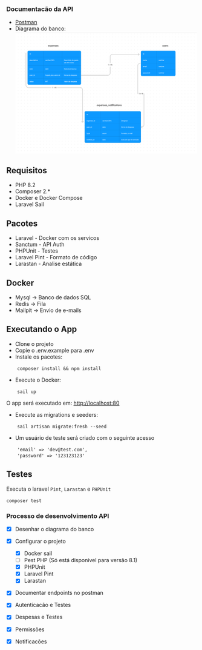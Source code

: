 ### Documentacão da API

- [Postman](https://www.postman.com/research-geologist-98703909/workspace/apis/collection/34267895-8a809235-0ce2-460f-a53b-e16e53935b51?action=share&creator=34267895)
- Diagrama do banco:
  ![Diagrama do banco](../images/database.png)

## Requisitos

- PHP 8.2
- Composer 2.*
- Docker e Docker Compose
- Laravel Sail

## Pacotes

- Laravel - Docker com os servicos
- Sanctum - API Auth
- PHPUnit - Testes
- Laravel Pint - Formato de código
- Larastan - Analise estática

## Docker

- Mysql -> Banco de dados SQL
- Redis -> Fila
- Mailpit -> Envio de e-mails

## Executando o App

- Clone o projeto
- Copie o .env.example para .env
- Instale os pacotes:

```
    composer install && npm install
```

- Execute o Docker:

```
    sail up
```

O app será executado em: [http://localhost:80](http://localhost:80)

- Execute as migrations e seeders:

```
    sail artisan migrate:fresh --seed
```

- Um usuário de teste será criado com o seguinte acesso

```
    'email' => 'dev@test.com',
    'password' => '123123123'
```

## Testes

Executa o laravel `Pint`, `Larastan` e `PHPUnit`

```shell
composer test
```

### Processo de desenvolvimento API

- [x] Desenhar o diagrama do banco
- [x] Configurar o projeto
    - [x] Docker sail
    - [ ] Pest PHP (Só está disponivel para versão 8.1)
    - [x] PHPUnit
    - [x] Laravel Pint
    - [x] Larastan
- [x] Documentar endpoints no postman
- [x] Autenticacão e Testes
- [x] Despesas e Testes
- [x] Permissões
- [x] Notificacões


